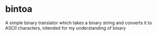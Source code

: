 # bintoa
A simple binary translator which takes a binary string and converts it to ASCII characters, intended for my understanding of binary

